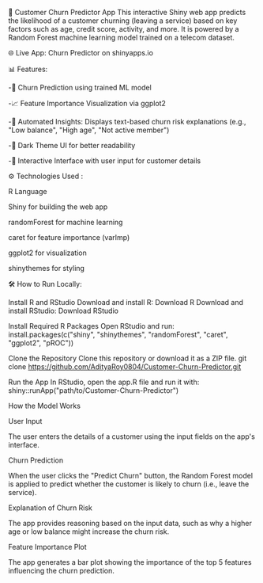🧠 Customer Churn Predictor App
This interactive Shiny web app predicts the likelihood of a customer churning (leaving a service) based on key factors such as age, credit score, activity, and more. It is powered by a Random Forest machine learning model trained on a telecom dataset.

🌐 Live App: Churn Predictor on shinyapps.io

📊 Features:

-🔮 Churn Prediction using trained ML model

-📈 Feature Importance Visualization via ggplot2

-📌 Automated Insights: Displays text-based churn risk explanations (e.g., "Low balance", "High age", "Not active member")

-🌙 Dark Theme UI for better readability

-💬 Interactive Interface with user input for customer details



⚙️ Technologies Used :

R Language

Shiny for building the web app

randomForest for machine learning

caret for feature importance (varImp)

ggplot2 for visualization

shinythemes for styling


🛠 How to Run Locally:

Install R and RStudio Download and install R: Download R Download and install RStudio: Download RStudio

Install Required R Packages Open RStudio and run: install.packages(c("shiny", "shinythemes", "randomForest", "caret", "ggplot2", "pROC"))

Clone the Repository Clone this repository or download it as a ZIP file. git clone https://github.com/AdityaRoy0804/Customer-Churn-Predictor.git

Run the App In RStudio, open the app.R file and run it with: shiny::runApp("path/to/Customer-Churn-Predictor")


How the Model Works

User Input

The user enters the details of a customer using the input fields on the app's interface.

Churn Prediction

When the user clicks the "Predict Churn" button, the Random Forest model is applied to predict whether the customer is likely to churn (i.e., leave the service).

Explanation of Churn Risk

The app provides reasoning based on the input data, such as why a higher age or low balance might increase the churn risk.

Feature Importance Plot

The app generates a bar plot showing the importance of the top 5 features influencing the churn prediction.





